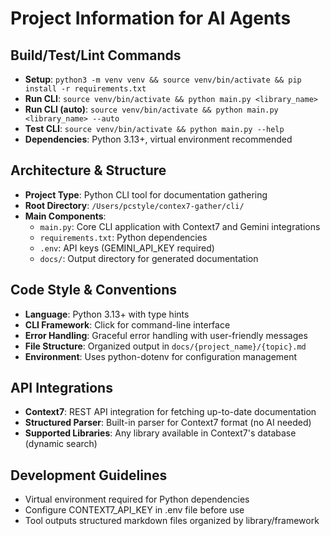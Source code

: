 # Project Information for AI Agents

## Build/Test/Lint Commands
- **Setup**: `python3 -m venv venv && source venv/bin/activate && pip install -r requirements.txt`
- **Run CLI**: `source venv/bin/activate && python main.py <library_name>`
- **Run CLI (auto)**: `source venv/bin/activate && python main.py <library_name> --auto`
- **Test CLI**: `source venv/bin/activate && python main.py --help`
- **Dependencies**: Python 3.13+, virtual environment recommended

## Architecture & Structure
- **Project Type**: Python CLI tool for documentation gathering
- **Root Directory**: `/Users/pcstyle/contex7-gather/cli/`
- **Main Components**:
  - `main.py`: Core CLI application with Context7 and Gemini integrations
  - `requirements.txt`: Python dependencies
  - `.env`: API keys (GEMINI_API_KEY required)
  - `docs/`: Output directory for generated documentation

## Code Style & Conventions
- **Language**: Python 3.13+ with type hints
- **CLI Framework**: Click for command-line interface
- **Error Handling**: Graceful error handling with user-friendly messages
- **File Structure**: Organized output in `docs/{project_name}/{topic}.md`
- **Environment**: Uses python-dotenv for configuration management

## API Integrations
- **Context7**: REST API integration for fetching up-to-date documentation
- **Structured Parser**: Built-in parser for Context7 format (no AI needed)
- **Supported Libraries**: Any library available in Context7's database (dynamic search)

## Development Guidelines
- Virtual environment required for Python dependencies
- Configure CONTEXT7_API_KEY in .env file before use
- Tool outputs structured markdown files organized by library/framework
